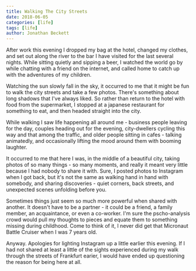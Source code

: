 ```yaml
---
title: Walking The City Streets
date: 2018-06-05
categories: [life]
tags: [life]
author: Jonathan Beckett
---
```


After work this evening I dropped my bag at the hotel, changed my clothes, and set out along the river to the bar I have visited for the last several nights. While sitting quietly and sipping a beer, I watched the world go by while chatting with a friend on the internet, and called home to catch up with the adventures of my children.

Watching the sun slowly fall in the sky, it occurred to me that it might be fun to walk the city streets and take a few photos. There's something about long shadows that I've always liked. So rather than return to the hotel with food from the supermarket, I stopped at a japanese restaurant for something to eat, and then headed straight into the city.

While walking I saw life happening all around me - business people leaving for the day, couples heading out for the evening, city-dwellers cycling this way and that among the traffic, and older people sitting in cafes - talking animatedly, and occasionally lifting the mood around them with booming laughter.

It occurred to me that here I was, in the middle of a beautiful city, taking photos of so many things - so many moments, and really it meant very little because I had nobody to share it with. Sure, I posted photos to Instagram when I got back, but it's not the same as walking hand in hand with somebody, and sharing discoveries - quiet corners, back streets, and unexpected scenes unfolding before you.

Sometimes things just seem so much more powerful when shared with another. It doesn't have to be a partner - it could be a friend, a family member, an acquaintance, or even a co-worker. I'm sure the pscho-analysis crowd would pull my thoughts to pieces and equate them to something missing during childhood. Come to think of it, I never did get that Micronaut Battle Cruiser when I was 7 years old.

Anyway. Apologies for lighting Instagram up a little earlier this evening. If I had not shared at least a little of the sights experienced during my walk through the streets of Frankfurt earier, I would have ended up questioning the reason for being here at all.
